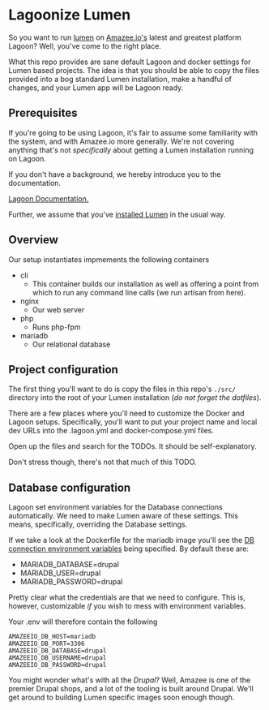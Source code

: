 # Lagoonize Lumen

So you want to run [lumen](https://lumen.laravel.com/) on [Amazee.io's](http://amazee.io) latest and greatest platform Lagoon? Well, you've come to the right place.

What this repo provides are sane default Lagoon and docker settings for Lumen based projects. The idea is that you should be able to copy the files provided into a bog standard Lumen installation, make a handful of changes, and your Lumen app will be Lagoon ready.

## Prerequisites

If you're going to be using Lagoon, it's fair to assume some familiarity with the system, and with Amazee.io more generally.
We're not covering anything that's not _specifically_ about getting a Lumen installation running on Lagoon.

If you don't have a background, we hereby introduce you to the documentation.

[Lagoon Documentation.](http://lagoon.readthedocs.io/en/latest/)


Further, we assume that you've [installed Lumen](https://lumen.laravel.com/docs/5.6/installation) in the usual way.


## Overview

Our setup instantiates impmements the following containers
* cli
  * This container builds our installation as well as offering a point from which to run any command line calls (we run artisan from here).
* nginx
  * Our web server
* php
  * Runs php-fpm
* mariadb
  * Our relational database


## Project configuration

The first thing you'll want to do is copy the files in this repo's `./src/` directory into the root of your Lumen installation (*_do not forget the dotfiles_*).

There are a few places where you'll need to customize the Docker and Lagoon setups. Specifically, you'll want to put your project name and local dev URLs into the .lagoon.yml and docker-compose.yml files.

Open up the files and search for the TODOs. It should be self-explanatory.

Don't stress though, there's not that much of this TODO.


## Database configuration

Lagoon set environment variables for the Database connections automatically.
We need to make Lumen aware of these settings. This means, specifically, overriding the Database settings. 

If we take a look at the Dockerfile for the mariadb image you'll see the [DB connection environment variables](https://github.com/amazeeio/lagoon/blob/master/images/mariadb-drupal/Dockerfile#L4) being specified. By default these are:

* MARIADB_DATABASE=drupal
* MARIADB_USER=drupal
* MARIADB_PASSWORD=drupal

Pretty clear what the credentials are that we need to configure. This is, however, customizable _if_ you wish to mess with environment variables. 

Your .env will therefore contain the following

```
AMAZEEIO_DB_HOST=mariadb 
AMAZEEIO_DB_PORT=3306
AMAZEEIO_DB_DATABASE=drupal
AMAZEEIO_DB_USERNAME=drupal
AMAZEEIO_DB_PASSWORD=drupal
```

You might wonder what's with all the _Drupal_? Well, Amazee is one of the premier Drupal shops, and a lot of the tooling is built around Drupal. We'll get around to building Lumen specific images soon enough though.
